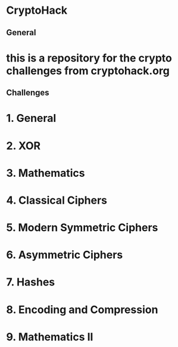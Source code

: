 # CryptoHack

## General
# this is a repository for the crypto challenges from cryptohack.org

## Challenges
# 1. General
# 2. XOR
# 3. Mathematics
# 4. Classical Ciphers
# 5. Modern Symmetric Ciphers
# 6. Asymmetric Ciphers
# 7. Hashes
# 8. Encoding and Compression
# 9. Mathematics II

